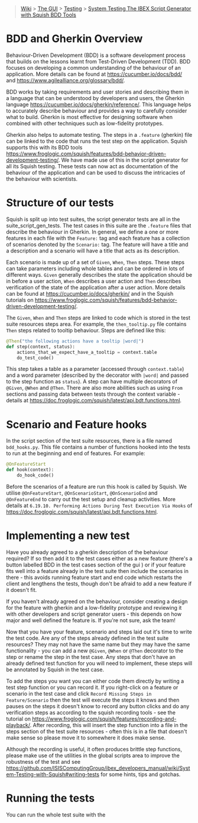 > [Wiki](Home) > [The GUI](The-GUI) > [Testing](GUI-Testing) > [System Testing The IBEX Script Generator with Squish BDD Tools](System-Testing-The-IBEX-Script-Generator-with-Squish-BDD-Tools)

# BDD and Gherkin Overview

Behaviour-Driven Development (BDD) is a software development process that builds on the lessons learnt from Test-Driven Development (TDD). BDD focuses on developing a common understanding of the behaviour of an application. More details can be found at https://cucumber.io/docs/bdd/ and https://www.agilealliance.org/glossary/bdd/.

BDD works by taking requirements and user stories and describing them in a language that can be understood by developers and users, the Gherkin language https://cucumber.io/docs/gherkin/reference/. This language helps to accurately describe behaviour and provides a way to carefully consider what to build. Gherkin is most effective for designing software when combined with other techniques such as low-fidelity prototypes.

Gherkin also helps to automate testing. The steps in a `.feature` (gherkin) file can be linked to the code that runs the test step on the application. Squish supports this with its BDD tools https://www.froglogic.com/squish/features/bdd-behavior-driven-development-testing/. We have made use of this in the script generator for all its Squish testing. These tests can now act as documentation of the behaviour of the application and can be used to discuss the intricacies of the behaviour with scientists.

# Structure of our tests

Squish is split up into test suites, the script generator tests are all in the suite_script_gen_tests. The test cases in this suite are the `.feature` files that describe the behaviour in Gherkin. In general, we define a one or more features in each file with the `Feature:` tag and each feature has a collection of scenarios denoted by the `Scenario:` tag. The feature will have a title and a description and a scenario will have a title that acts as its description. 

Each scenario is made up of a set of `Given`, `When`, `Then` steps. These steps can take parameters including whole tables and can be ordered in lots of different ways. `Given` generally describes the state the application should be in before a user action, `When` describes a user action and `Then` describes verification of the state of the application after a user action. More details can be found at https://cucumber.io/docs/gherkin/ and in the Squish tutorials on https://www.froglogic.com/squish/features/bdd-behavior-driven-development-testing/.

The `Given`, `When` and `Then` steps are linked to code which is stored in the test suite resources steps area. For example, the `then_tooltip.py` file contains `Then` steps related to tooltip behaviour. Steps are defined like this:

```python
@Then("the following actions have a tooltip |word|")
def step(context, status):
    actions_that_we_expect_have_a_tooltip = context.table
    do_test_code()
```

This step takes a table as a parameter (accessed through `context.table`) and a word parameter (described by the decorator with `|word|` and passed to the step function as `status`). A step can have multiple decorators of `@Given`, `@When` and `@Then`. There are also more abilities such as using `From` sections and passing data between tests through the context variable - details at https://doc.froglogic.com/squish/latest/api.bdt.functions.html.

# Scenario and Feature hooks

In the script section of the test suite resources, there is a file named `bdd_hooks.py`. This file contains a number of functions hooked into the tests to run at the beginning and end of features. For example:

```python
@OnFeatureStart
def hook(context):
    do_hook_code()
```

Before the scenarios of a feature are run this hook is called by Squish. We utilise `@OnFeatureStart`, `@OnScenarioStart`, `@OnScenarioEnd` and `@OnFeatureEnd` to carry out the test setup and cleanup activities. More details at `6.19.10. Performing Actions During Test Execution Via Hooks` of https://doc.froglogic.com/squish/latest/api.bdt.functions.html.

# Implementing a new test

Have you already agreed to a gherkin description of the behaviour required? If so then add it to the test cases either as a new feature (there's a button labelled BDD in the test cases section of the gui ) or if your feature fits well into a feature already in the test suite then include the scenarios in there - this avoids running feature start and end code which restarts the client and lengthens the tests, though don't be afraid to add a new feature if it doesn't fit.

If you haven't already agreed on the behaviour, consider creating a design for the feature with gherkin and a low-fidelity prototype and reviewing it with other developers and script generator users - this depends on how major and well defined the feature is. If you're not sure, ask the team!

Now that you have your feature, scenario and steps laid out it's time to write the test code. Are any of the steps already defined in the test suite resources? They may not have the same name but they may have the same functionality - you can add a new `@Given`, `@When` or `@Then` decorator to the step or rename the step in the test case. Any steps that don't have an already defined test function for you will need to implement, these steps will be annotated by Squish in the test case.

To add the steps you want you can either code them directly by writing a test step function or you can record it. If you right-click on a feature or scenario in the test case and click `Record Missing Steps in Feature/Scenario` then the test will execute the steps it knows and then pauses on the steps it doesn't know to record any button clicks and do any verification steps as according to the squish recording tools - see the tutorial on https://www.froglogic.com/squish/features/recording-and-playback/. After recording, this will insert the step function into a file in the steps section of the test suite resources - often this is in a file that doesn't make sense so please move it to somewhere it does make sense. 

Although the recording is useful, it often produces brittle step functions, please make use of the utilities in the global scripts area to improve the robustness of the test and see https://github.com/ISISComputingGroup/ibex_developers_manual/wiki/System-Testing-with-Squish#writing-tests for some hints, tips and gotchas.

# Running the tests

You can run the whole test suite with the 